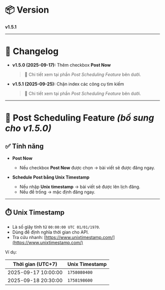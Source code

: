 # 📦 Version  
**v1.5.1**  

---

# 📜 Changelog  
- **v1.5.0 (2025-09-17):** Thêm checkbox **Post Now**  
  > 📌 Chi tiết xem tại phần *Post Scheduling Feature* bên dưới.  
- **v1.5.1 (2025-09-25):** Chặn index các công cụ tìm kiếm
  > 📌 Chi tiết xem tại phần *Post Scheduling Feature* bên dưới.  
---

# 📌 Post Scheduling Feature *(bổ sung cho v1.5.0)*  

## ✅ Tính năng  

- **Post Now**  
  - Nếu checkbox **Post Now** được chọn → bài viết sẽ được đăng ngay.  

- **Schedule Post bằng Unix Timestamp**  
  - Nếu nhập **Unix timestamp** → bài viết sẽ được lên lịch đăng.  
  - Nếu để trống → mặc định đăng ngay.  

---

## ⏱️ Unix Timestamp  

- Là số giây tính từ `00:00:00 UTC 01/01/1970`.  
- Dùng để định nghĩa thời gian cho API.  
- Tra cứu nhanh: [https://www.unixtimestamp.com/](https://www.unixtimestamp.com/)  

Ví dụ:  

| Thời gian (UTC+7)   | Unix Timestamp |
|----------------------|----------------|
| 2025-09-17 10:00:00 | `1758080400`   |
| 2025-09-18 20:30:00 | `1758198600`   |  
